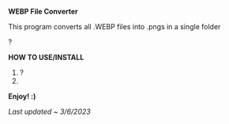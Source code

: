 **WEBP File Converter**

This program converts all .WEBP files into .pngs in a single folder

?

**HOW TO USE/INSTALL**

1. ?
2.

**Enjoy! :)**

_Last updated ~ 3/6/2023_
